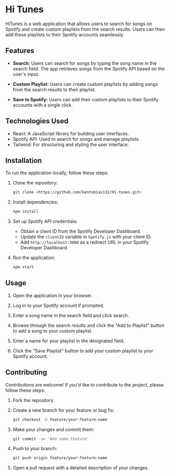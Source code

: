 # Hi Tunes

HiTunes is a web application that allows users to search for songs on Spotify and create custom playlists from the search results. Users can then add these playlists to their Spotify accounts seamlessly.

## Features

- **Search:** Users can search for songs by typing the song name in the search field. The app retrieves songs from the Spotify API based on the user's input.

- **Custom Playlist:** Users can create custom playlists by adding songs from the search results to their playlist.

- **Save to Spotify:** Users can add their custom playlists to their Spotify accounts with a single click.

## Technologies Used

- React: A JavaScript library for building user interfaces.
- Spotify API: Used to search for songs and manage playlists.
- Tailwind: For structuring and styling the user interface.

## Installation

To run the application locally, follow these steps:

1. Clone the repository:

   ```bash
   git clone <https://github.com/kentobias132/Hi-tunes.git>
   ```

2. Install dependencies:

   ```bash
   npm install
   ```

3. Set up Spotify API credentials:

   - Obtain a client ID from the Spotify Developer Dashboard.
   - Update the `clientID` variable in `Spotify.js` with your client ID.
   - Add `http://localhost:3000` as a redirect URL in your Spotify Developer Dashboard.

4. Run the application:

   ```bash
   npm start
   ```

## Usage

1. Open the application in your browser.

2. Log in to your Spotify account if prompted.

3. Enter a song name in the search field and click search.

4. Browse through the search results and click the "Add to Playlist" button to add a song to your custom playlist.

5. Enter a name for your playlist in the designated field.

6. Click the "Save Playlist" button to add your custom playlist to your Spotify account.

## Contributing

Contributions are welcome! If you'd like to contribute to the project, please follow these steps:

1. Fork the repository.

2. Create a new branch for your feature or bug fix:

   ```bash
   git checkout -b feature/your-feature-name
   ```

3. Make your changes and commit them:

   ```bash
   git commit -am 'Add some feature'
   ```

4. Push to your branch:

   ```bash
   git push origin feature/your-feature-name
   ```

5. Open a pull request with a detailed description of your changes.




